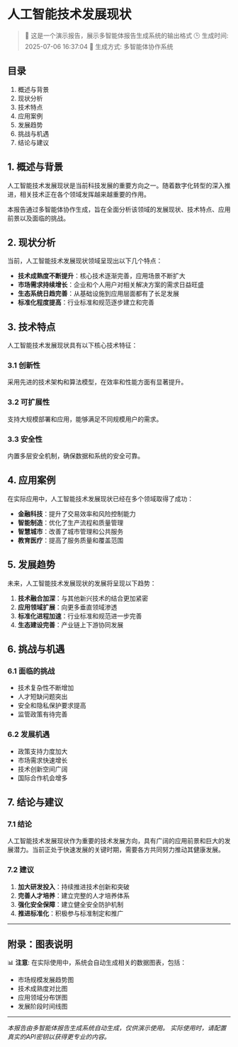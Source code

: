 # 人工智能技术发展现状

> 📝 这是一个演示报告，展示多智能体报告生成系统的输出格式
> 🕒 生成时间: 2025-07-06 16:37:04
> 🤖 生成方式: 多智能体协作系统

## 目录

1. 概述与背景
2. 现状分析
3. 技术特点
4. 应用案例
5. 发展趋势
6. 挑战与机遇
7. 结论与建议

## 1. 概述与背景

人工智能技术发展现状是当前科技发展的重要方向之一。随着数字化转型的深入推进，相关技术正在各个领域发挥越来越重要的作用。

本报告通过多智能体协作生成，旨在全面分析该领域的发展现状、技术特点、应用前景以及面临的挑战。

## 2. 现状分析

当前，人工智能技术发展现状领域呈现出以下几个特点：

- **技术成熟度不断提升**：核心技术逐渐完善，应用场景不断扩大
- **市场需求持续增长**：企业和个人用户对相关解决方案的需求日益旺盛
- **生态系统日趋完善**：从基础设施到应用层面都有了长足发展
- **标准化程度提高**：行业标准和规范逐步建立和完善

## 3. 技术特点

人工智能技术发展现状具有以下核心技术特征：

### 3.1 创新性
采用先进的技术架构和算法模型，在效率和性能方面有显著提升。

### 3.2 可扩展性
支持大规模部署和应用，能够满足不同规模用户的需求。

### 3.3 安全性
内置多层安全机制，确保数据和系统的安全可靠。

## 4. 应用案例

在实际应用中，人工智能技术发展现状已经在多个领域取得了成功：

- **金融科技**：提升了交易效率和风险控制能力
- **智能制造**：优化了生产流程和质量管理
- **智慧城市**：改善了城市管理和公共服务
- **教育医疗**：提高了服务质量和覆盖范围

## 5. 发展趋势

未来，人工智能技术发展现状的发展将呈现以下趋势：

1. **技术融合加深**：与其他新兴技术的结合更加紧密
2. **应用领域扩展**：向更多垂直领域渗透
3. **标准化进程加速**：行业标准和规范进一步完善
4. **生态建设完善**：产业链上下游协同发展

## 6. 挑战与机遇

### 6.1 面临的挑战
- 技术复杂性不断增加
- 人才短缺问题突出
- 安全和隐私保护要求提高
- 监管政策有待完善

### 6.2 发展机遇
- 政策支持力度加大
- 市场需求快速增长
- 技术创新空间广阔
- 国际合作机会增多

## 7. 结论与建议

### 7.1 结论
人工智能技术发展现状作为重要的技术发展方向，具有广阔的应用前景和巨大的发展潜力。当前正处于快速发展的关键时期，需要各方共同努力推动其健康发展。

### 7.2 建议
1. **加大研发投入**：持续推进技术创新和突破
2. **完善人才培养**：建立完整的人才培养体系
3. **强化安全保障**：建立健全安全防护机制
4. **推进标准化**：积极参与标准制定和推广

---

## 附录：图表说明

📊 **注意**: 在实际使用中，系统会自动生成相关的数据图表，包括：
- 市场规模发展趋势图
- 技术成熟度对比图
- 应用领域分布饼图
- 发展阶段时间线图

---

*本报告由多智能体报告生成系统自动生成，仅供演示使用。*
*实际使用时，请配置真实的API密钥以获得更专业的内容。*
